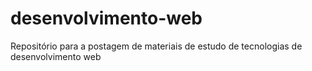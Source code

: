 # desenvolvimento-web
Repositório para a postagem de materiais de estudo de tecnologias de desenvolvimento web

